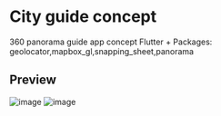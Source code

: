 # City guide concept

360 panorama guide app concept
Flutter + Packages: geolocator,mapbox_gl,snapping_sheet,panorama

## Preview

![image](https://user-images.githubusercontent.com/30658712/133760979-677660d2-9c93-43de-b561-a664deb22b46.png)
![image](https://user-images.githubusercontent.com/30658712/133761547-f22b1c08-cc29-4f83-9b45-9a25b6025b9e.png)

